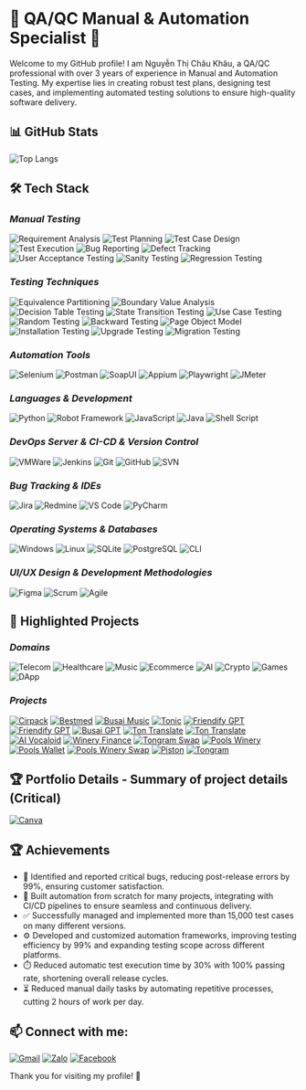 # 🌟 QA/QC Manual & Automation Specialist 🌟

Welcome to my GitHub profile! I am Nguyễn Thị Châu Khâu, a QA/QC professional with over 3 years of experience in Manual and Automation Testing. My expertise lies in creating robust test plans, designing test cases, and implementing automated testing solutions to ensure high-quality software delivery.

## 📊 GitHub Stats
![Top Langs](https://github-readme-stats.vercel.app/api/top-langs/?username=chaukhau19&layout=compact&theme=radical)

## 🛠️ Tech Stack

### ***Manual Testing***
![Requirement Analysis](https://img.shields.io/badge/-Requirement_Analysis-FF5733?style=flat) 
![Test Planning](https://img.shields.io/badge/-Test_Planning-F39C12?style=flat) 
![Test Case Design](https://img.shields.io/badge/-Test_Case_Design-FFC300?style=flat) 
![Test Execution](https://img.shields.io/badge/-Test_Execution-007BFF?style=flat) 
![Bug Reporting](https://img.shields.io/badge/-Bug_Reporting-DAF7A6?style=flat) 
![Defect Tracking](https://img.shields.io/badge/-Defect_Tracking-28A745?style=flat) 
![User Acceptance Testing](https://img.shields.io/badge/-User_Acceptance_Testing-8E44AD?style=flat) 
![Sanity Testing](https://img.shields.io/badge/-Sanity_Testing-8E44AD?style=flat) 
![Regression Testing](https://img.shields.io/badge/-Regression_Testing-581845?style=flat) 

### ***Testing Techniques***
![Equivalence Partitioning](https://img.shields.io/badge/-Equivalence_Partitioning-FF5733?style=flat) 
![Boundary Value Analysis](https://img.shields.io/badge/-Boundary_Value_Analysis-F39C12?style=flat) 
![Decision Table Testing](https://img.shields.io/badge/-Decision_Table_Testing-FFC300?style=flat) 
![State Transition Testing](https://img.shields.io/badge/-State_Transition_Testing-007BFF?style=flat) 
![Use Case Testing](https://img.shields.io/badge/-Use_Case_Testing-DAF7A6?style=flat) 
![Random Testing](https://img.shields.io/badge/-Random_Testing-581845?style=flat) 
![Backward Testing](https://img.shields.io/badge/-Backward_Testing-28A745?style=flat) 
![Page Object Model](https://img.shields.io/badge/-Page_Object_Model-8E44AD?style=flat) 
![Installation Testing](https://img.shields.io/badge/-Installation_Testing-581845?style=flat) 
![Upgrade Testing](https://img.shields.io/badge/-Upgrade_Testing-FF5733?style=flat) 
![Migration Testing](https://img.shields.io/badge/-Migration_Testing-F39C12?style=flat) 

### ***Automation Tools***
![Selenium](https://img.shields.io/badge/-Selenium-blue?style=flat&logo=selenium) 
![Postman](https://img.shields.io/badge/-Postman-orange?style=flat&logo=postman)
![SoapUI](https://img.shields.io/badge/-SoapUI-green?style=flat&logo=soapui)
![Appium](https://img.shields.io/badge/-Appium-purple?style=flat&logo=appium)
![Playwright](https://img.shields.io/badge/-Playwright-brightgreen?style=flat&logo=playwright)
![JMeter](https://img.shields.io/badge/-JMeter-red?style=flat&logo=apachejmeter)

### ***Languages & Development***
![Python](https://img.shields.io/badge/-Python-blue?style=flat&logo=python)
![Robot Framework](https://img.shields.io/badge/-Robot_Framework-green?style=flat&logo=robotframework)
![JavaScript](https://img.shields.io/badge/-JavaScript-yellow?style=flat&logo=JavaScript)
![Java](https://img.shields.io/badge/-Java-red?style=flat&logo=java)
![Shell Script](https://img.shields.io/badge/-Shell_Script-2E7C2E?style=flat&logo=gnu-bash)

### ***DevOps Server & CI-CD & Version Control***
![VMWare](https://img.shields.io/badge/-VMWare-0078D4?style=flat&logo=vmware)
![Jenkins](https://img.shields.io/badge/-Jenkins-D24939?style=flat&logo=jenkins)
![Git](https://img.shields.io/badge/-Git-black?style=flat&logo=git) 
![GitHub](https://img.shields.io/badge/-GitHub-grey?style=flat&logo=github) 
![SVN](https://img.shields.io/badge/-SVN-blue?style=flat&logo=subversion)

### ***Bug Tracking & IDEs***
![Jira](https://img.shields.io/badge/-Jira-0052CC?style=flat&logo=jira) 
![Redmine](https://img.shields.io/badge/-Redmine-8B0000?style=flat&logo=redmine)
![VS Code](https://img.shields.io/badge/-VS_Code-blue?style=flat&logo=visualstudiocode) 
![PyCharm](https://img.shields.io/badge/-PyCharm-green?style=flat&logo=pycharm)

### ***Operating Systems & Databases***
![Windows](https://img.shields.io/badge/-Windows-0078D4?style=flat&logo=windows)
![Linux](https://img.shields.io/badge/-Linux-FCC624?style=flat&logo=linux)
![SQLite](https://img.shields.io/badge/-SQLite-003B57?style=flat&logo=sqlite)
![PostgreSQL](https://img.shields.io/badge/-PostgreSQL-336791?style=flat&logo=postgresql)
![CLI](https://img.shields.io/badge/-CLI-2E7C2E?style=flat&logo=gnu-bash)

### ***UI/UX Design & Development Methodologies***
![Figma](https://img.shields.io/badge/-Figma-F24E1E?style=flat&logo=figma)
![Scrum](https://img.shields.io/badge/-Scrum-DA1212?style=flat)
![Agile](https://img.shields.io/badge/-Agile-28A745?style=flat)

## 🌿 Highlighted Projects

### ***Domains***

![Telecom](https://img.shields.io/badge/-Telecom-1E90FF?style=flat) 
![Healthcare](https://img.shields.io/badge/-Healthcare-28A745?style=flat) 
![Music](https://img.shields.io/badge/-Music-6F42C1?style=flat&logo=apple-music) 
![Ecommerce](https://img.shields.io/badge/-Ecommerce-FFC107?style=flat&logo=shopify) 
![AI](https://img.shields.io/badge/-AI-17A2B8?style=flat&logo=openai) 
![Crypto](https://img.shields.io/badge/-Crypto-FB8C00?style=flat&logo=bitcoin) 
![Games](https://img.shields.io/badge/-Games-DC3545?style=flat&logo=telegram) 
![DApp](https://img.shields.io/badge/-DApp-20C997?style=flat&logo=Solana)

### ***Projects***
[![Cirpack](https://img.shields.io/badge/Cirpack-1E90FF?style=flat-square)](https://www.cirpack.com/)
[![Bestmed](https://img.shields.io/badge/-Bestmed-28A745?style=flat&logo=medical)](https://bestmed.au/)
[![Busai Music](https://img.shields.io/badge/-Busai_Music_Web-6F42C1?style=flat&logo=apple-music)](https://music.busai.me/new_music)
[![Tonic](https://img.shields.io/badge/-Tonic_Web-FFC107?style=flat&logo=shopify)](https://tonic.tongram.app/en) 
[![Friendify GPT](https://img.shields.io/badge/-Friendify_GPT_Web-17A2B8?style=flat&logo=openai)](https://friendify.ai/) 
[![Friendify GPT](https://img.shields.io/badge/-Friendify_GPT_App-17A2B8?style=flat&logo=openai)](https://play.google.com/store/apps/details?id=friendify.playground) 
[![Busai GPT](https://img.shields.io/badge/-Busai_GPT_Web-17A2B8?style=flat&logo=openai)](https://gpt.busai.me/)
[![Ton Translate](https://img.shields.io/badge/-Ton_Translate_Web-17A2B8?style=flat&logo=openai)](https://tt-dev-b33c.tongram.app/en) 
[![Ton Translate](https://img.shields.io/badge/-Ton_Translate_App-17A2B8?style=flat&logo=openai)](https://play.google.com/store/apps/details?id=com.tontranslate.tt) 
[![AI Vocaloid](https://img.shields.io/badge/-AI_Vocaloid_Web-17A2B8?style=flat&logo=openai)](https://ari.aurumai.io/dashboard/) 
[![Winery Finance](https://img.shields.io/badge/-Winery_Finance_Web-FB8C00?style=flat&logo=bitcoin)](https://winery.finance/info/overview) 
[![Tongram Swap](https://img.shields.io/badge/-Tongram_Swap_Web-FB8C00?style=flat&logo=bitcoin)](https://dex.tongram.app/) 
[![Pools Winery](https://img.shields.io/badge/-Pools_Winery_Web-FB8C00?style=flat&logo=bitcoin)](https://poolswinery.it/) 
[![Pools Wallet](https://img.shields.io/badge/-Pools_Wallet_App-FB8C00?style=flat&logo=bitcoin)](https://play.google.com/store/apps/details?id=com.wallet.pools) 
[![Pools Winery Swap](https://img.shields.io/badge/-Pools_Winery_Swap_Web-FB8C00?style=flat&logo=bitcoin)](https://swap.poolswinery.it/swap) 
[![Piston](https://img.shields.io/badge/-Piston_App-DC3545?style=flat&logo=telegram)](https://t.me/piston_hub_bot/pistonhub) 
[![Tongram](https://img.shields.io/badge/-Tongram_Web-20C997?style=flat&logo=Solana)](https://tongram.app/)


## 🏆 Portfolio Details - Summary of project details (Critical)
[![Canva](https://img.shields.io/badge/-Canva-00BDAA?style=flat&logo=canva)](https://s.net.vn/2w4i)

## 🏆 Achievements
- 🐞 Identified and reported critical bugs, reducing post-release errors by 99%, ensuring customer satisfaction.
- 🚀 Built automation from scratch for many projects, integrating with CI/CD pipelines to ensure seamless and continuous delivery.
- ✅ Successfully managed and implemented more than 15,000 test cases on many different versions.
- ⚙️ Developed and customized automation frameworks, improving testing efficiency by 99% and expanding testing scope across different platforms.
- ⏱️ Reduced automatic test execution time by 30% with 100% passing rate, shortening overall release cycles.
- ⏳ Reduced manual daily tasks by automating repetitive processes, cutting 2 hours of work per day.

## 📫 Connect with me:
[![Gmail](https://img.shields.io/badge/-Gmail-red?style=flat&logo=gmail)](mailto:chaukhau2000@gmail.com)
[![Zalo](https://img.shields.io/badge/-Zalo-0078D4?style=flat&logo=zalo)](https://zalo.me/0327720369) 
[![Facebook](https://img.shields.io/badge/-Facebook-1877F2?style=flat&logo=facebook&logoColor=white)](https://www.facebook.com/phu.nick.186?mibextid=ZbWKwL)

Thank you for visiting my profile! 🌟

